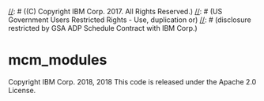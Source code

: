 [//]: # (Licensed Materials - Property of IBM)
[//]: # ((C) Copyright IBM Corp. 2017. All Rights Reserved.)
[//]: # (US Government Users Restricted Rights - Use, duplication or)
[//]: # (disclosure restricted by GSA ADP Schedule Contract with IBM Corp.)
# mcm_modules
Copyright IBM Corp. 2018, 2018
This code is released under the Apache 2.0 License.